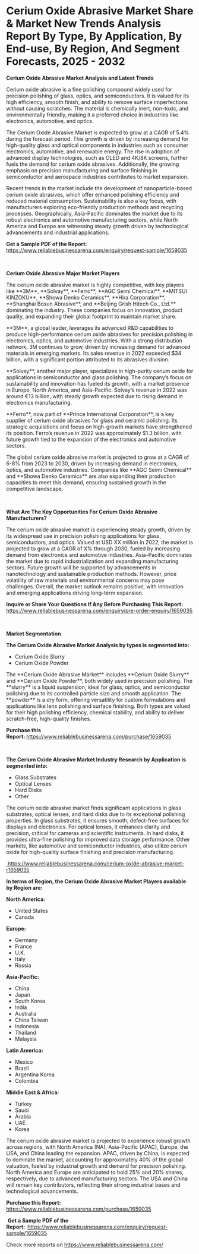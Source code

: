 <p><h1>Cerium Oxide Abrasive Market Share & Market New Trends Analysis Report By Type, By Application, By End-use, By Region, And Segment Forecasts, 2025 - 2032</h1></p><p><strong>Cerium Oxide Abrasive Market Analysis and Latest Trends</strong></p>
<p><p>Cerium oxide abrasive is a fine polishing compound widely used for precision polishing of glass, optics, and semiconductors. It is valued for its high efficiency, smooth finish, and ability to remove surface imperfections without causing scratches. The material is chemically inert, non-toxic, and environmentally friendly, making it a preferred choice in industries like electronics, automotive, and optics.</p><p>The Cerium Oxide Abrasive Market is expected to grow at a CAGR of 5.4% during the forecast period. This growth is driven by increasing demand for high-quality glass and optical components in industries such as consumer electronics, automotive, and renewable energy. The rise in adoption of advanced display technologies, such as OLED and 4K/8K screens, further fuels the demand for cerium oxide abrasives. Additionally, the growing emphasis on precision manufacturing and surface finishing in semiconductor and aerospace industries contributes to market expansion.</p><p>Recent trends in the market include the development of nanoparticle-based cerium oxide abrasives, which offer enhanced polishing efficiency and reduced material consumption. Sustainability is also a key focus, with manufacturers exploring eco-friendly production methods and recycling processes. Geographically, Asia-Pacific dominates the market due to its robust electronics and automotive manufacturing sectors, while North America and Europe are witnessing steady growth driven by technological advancements and industrial applications.</p></p>
<p><strong>Get a Sample PDF of the Report:&nbsp;</strong> <a href="https://www.reliablebusinessarena.com/enquiry/request-sample/1659035?utm_campaign=2276&utm_medium=2&utm_source=Github&utm_content=ia&utm_term=26012025&utm_id=cerium-oxide-abrasive">https://www.reliablebusinessarena.com/enquiry/request-sample/1659035</a></p>
<p>&nbsp;</p>
<p><strong>Cerium Oxide Abrasive Major Market Players</strong></p>
<p><p>The cerium oxide abrasive market is highly competitive, with key players like **3M**, **Solvay**, **Ferro**, **AGC Seimi Chemical**, **MITSUI KINZOKU**, **Showa Denko Ceramics**, **Hira Corporation**, **Shanghai Bosun Abrasive**, and **Beijing Grish Hitech Co., Ltd.** dominating the industry. These companies focus on innovation, product quality, and expanding their global footprint to maintain market share.</p><p>**3M**, a global leader, leverages its advanced R&D capabilities to produce high-performance cerium oxide abrasives for precision polishing in electronics, optics, and automotive industries. With a strong distribution network, 3M continues to grow, driven by increasing demand for advanced materials in emerging markets. Its sales revenue in 2022 exceeded $34 billion, with a significant portion attributed to its abrasives division.</p><p>**Solvay**, another major player, specializes in high-purity cerium oxide for applications in semiconductor and glass polishing. The company’s focus on sustainability and innovation has fueled its growth, with a market presence in Europe, North America, and Asia-Pacific. Solvay’s revenue in 2022 was around €13 billion, with steady growth expected due to rising demand in electronics manufacturing.</p><p>**Ferro**, now part of **Prince International Corporation**, is a key supplier of cerium oxide abrasives for glass and ceramic polishing. Its strategic acquisitions and focus on high-growth markets have strengthened its position. Ferro’s revenue in 2022 was approximately $1.3 billion, with future growth tied to the expansion of the electronics and automotive sectors.</p><p>The global cerium oxide abrasive market is projected to grow at a CAGR of 6-8% from 2023 to 2030, driven by increasing demand in electronics, optics, and automotive industries. Companies like **AGC Seimi Chemical** and **Showa Denko Ceramics** are also expanding their production capacities to meet this demand, ensuring sustained growth in the competitive landscape.</p></p>
<p>&nbsp;</p>
<p><strong>What Are The Key Opportunities For Cerium Oxide Abrasive Manufacturers?</strong></p>
<p><p>The cerium oxide abrasive market is experiencing steady growth, driven by its widespread use in precision polishing applications for glass, semiconductors, and optics. Valued at USD XX million in 2022, the market is projected to grow at a CAGR of X% through 2030, fueled by increasing demand from electronics and automotive industries. Asia-Pacific dominates the market due to rapid industrialization and expanding manufacturing sectors. Future growth will be supported by advancements in nanotechnology and sustainable production methods. However, price volatility of raw materials and environmental concerns may pose challenges. Overall, the market outlook remains positive, with innovation and emerging applications driving long-term expansion.</p></p>
<p><strong>Inquire or Share Your Questions If Any Before Purchasing This Report:</strong> <a href="https://www.reliablebusinessarena.com/enquiry/pre-order-enquiry/1659035?utm_campaign=2276&utm_medium=2&utm_source=Github&utm_content=ia&utm_term=26012025&utm_id=cerium-oxide-abrasive">https://www.reliablebusinessarena.com/enquiry/pre-order-enquiry/1659035</a></p>
<p>&nbsp;</p>
<p><strong>Market Segmentation</strong></p>
<p><strong>The Cerium Oxide Abrasive Market Analysis by types is segmented into:</strong></p>
<p><ul><li>Cerium Oxide Slurry</li><li>Cerium Oxide Powder</li></ul></p>
<p><p>The **Cerium Oxide Abrasive Market** includes **Cerium Oxide Slurry** and **Cerium Oxide Powder**, both widely used in precision polishing. The **slurry** is a liquid suspension, ideal for glass, optics, and semiconductor polishing due to its controlled particle size and smooth application. The **powder** is a dry form, offering versatility for custom formulations and applications like lens polishing and surface finishing. Both types are valued for their high polishing efficiency, chemical stability, and ability to deliver scratch-free, high-quality finishes.</p></p>
<p><strong>Purchase this Report:&nbsp;</strong><a href="https://www.reliablebusinessarena.com/purchase/1659035?utm_campaign=2276&utm_medium=2&utm_source=Github&utm_content=ia&utm_term=26012025&utm_id=cerium-oxide-abrasive">https://www.reliablebusinessarena.com/purchase/1659035</a></p>
<p>&nbsp;</p>
<p><strong>The Cerium Oxide Abrasive Market Industry Research by Application is segmented into:</strong></p>
<p><ul><li>Glass Substrates</li><li>Optical Lenses</li><li>Hard Disks</li><li>Other</li></ul></p>
<p><p>The cerium oxide abrasive market finds significant applications in glass substrates, optical lenses, and hard disks due to its exceptional polishing properties. In glass substrates, it ensures smooth, defect-free surfaces for displays and electronics. For optical lenses, it enhances clarity and precision, critical for cameras and scientific instruments. In hard disks, it provides ultra-fine polishing for improved data storage performance. Other markets, like automotive and semiconductor industries, also utilize cerium oxide for high-quality surface finishing and precision manufacturing.</p></p>
<p><a href="https://www.reliablebusinessarena.com/cerium-oxide-abrasive-market-r1659035?utm_campaign=2276&utm_medium=2&utm_source=Github&utm_content=ia&utm_term=26012025&utm_id=cerium-oxide-abrasive">&nbsp;https://www.reliablebusinessarena.com/cerium-oxide-abrasive-market-r1659035</a></p>
<p><strong>In terms of Region, the Cerium Oxide Abrasive Market Players available by Region are:</strong></p>
<p>
    <p> <strong> North America: </strong>
        <ul>
            <li>United States</li>
            <li>Canada</li>
        </ul>
        </p> 
    <p> <strong> Europe: </strong>
        <ul>
            <li>Germany</li>
            <li>France</li>
            <li>U.K.</li>
            <li>Italy</li>
            <li>Russia</li>
        </ul>
        </p> 
    <p> <strong> Asia-Pacific: </strong>
        <ul>
            <li>China</li>
            <li>Japan</li>
            <li>South Korea</li>
            <li>India</li>
            <li>Australia</li>
            <li>China Taiwan</li>
            <li>Indonesia</li>
            <li>Thailand</li>
            <li>Malaysia</li>
        </ul>
        </p> 
    <p> <strong> Latin America: </strong>
        <ul>
            <li>Mexico</li>
            <li>Brazil</li>
            <li>Argentina Korea</li>
            <li>Colombia</li>
        </ul>
        </p> 
    <p> <strong> Middle East & Africa: </strong>
        <ul>
            <li>Turkey</li>
            <li>Saudi</li>
            <li>Arabia</li>
            <li>UAE</li>
            <li>Korea</li>
        </ul>
    </p>
    </p>
<p><p>The cerium oxide abrasive market is projected to experience robust growth across regions, with North America (NA), Asia-Pacific (APAC), Europe, the USA, and China leading the expansion. APAC, driven by China, is expected to dominate the market, accounting for approximately 40% of the global valuation, fueled by industrial growth and demand for precision polishing. North America and Europe are anticipated to hold 25% and 20% shares, respectively, due to advanced manufacturing sectors. The USA and China will remain key contributors, reflecting their strong industrial bases and technological advancements.</p></p>
<p><strong>Purchase this Report: </strong><a href="https://www.reliablebusinessarena.com/purchase/1659035?utm_campaign=2276&utm_medium=2&utm_source=Github&utm_content=ia&utm_term=26012025&utm_id=cerium-oxide-abrasive">https://www.reliablebusinessarena.com/purchase/1659035</a></p>
<p>&nbsp;<strong>Get a Sample PDF of the Report:&nbsp;&nbsp;</strong><a href="https://www.reliablebusinessarena.com/enquiry/request-sample/1659035?utm_campaign=2276&utm_medium=2&utm_source=Github&utm_content=ia&utm_term=26012025&utm_id=cerium-oxide-abrasive">https://www.reliablebusinessarena.com/enquiry/request-sample/1659035</a></p>
<p><strong></strong></p>
<p>Check more reports on <a href="https://www.reliablebusinessarena.com/?utm_campaign=2276&utm_medium=2&utm_source=Github&utm_content=ia&utm_term=26012025&utm_id=cerium-oxide-abrasive">https://www.reliablebusinessarena.com/</a></p>